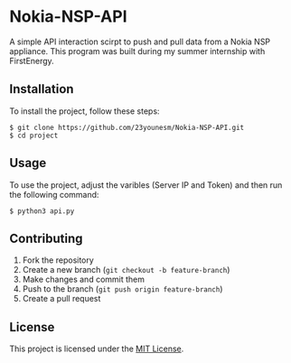 # Nokia-NSP-API

A simple API interaction scirpt to push and pull data from a Nokia NSP appliance. This program was built during my summer internship with FirstEnergy.

## Installation

To install the project, follow these steps:

```
$ git clone https://github.com/23younesm/Nokia-NSP-API.git
$ cd project
```

## Usage

To use the project, adjust the varibles (Server IP and Token) and then run the following command:

```
$ python3 api.py
```

## Contributing

1. Fork the repository
2. Create a new branch (`git checkout -b feature-branch`)
3. Make changes and commit them
4. Push to the branch (`git push origin feature-branch`)
5. Create a pull request

## License

This project is licensed under the [MIT License](LICENSE).
